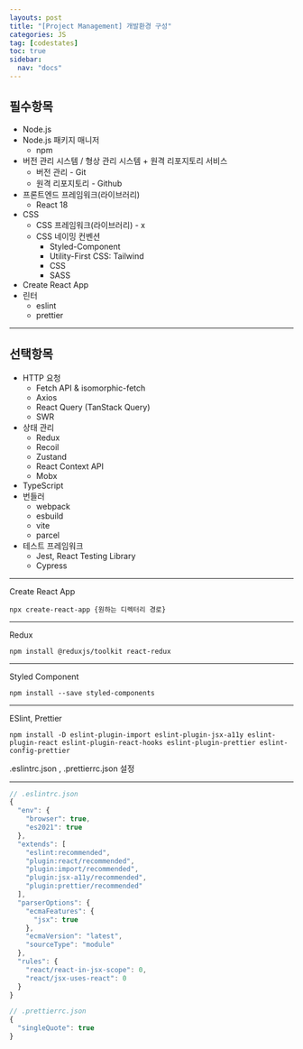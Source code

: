 ```yaml
---
layouts: post
title: "[Project Management] 개발환경 구성"
categories: JS
tag: [codestates]
toc: true
sidebar:
  nav: "docs"
---
```


## 필수항목

- Node.js
- Node.js 패키지 매니저
  - npm
- 버전 관리 시스템 / 형상 관리 시스템 + 원격 리포지토리 서비스
  - 버전 관리 - Git
  - 원격 리포지토리 - Github
- 프론트엔드 프레임워크(라이브러리)
  - React 18
- CSS
  - CSS 프레임워크(라이브러리) - x
  - CSS 네이밍 컨벤션
    - Styled-Component
    - Utility-First CSS: Tailwind
    - CSS
    - SASS
- Create React App
- 린터
  - eslint
  - prettier

---

## 선택항목

- HTTP 요청
  - Fetch API & isomorphic-fetch
  - Axios
  - React Query (TanStack Query)
  - SWR
- 상태 관리
  - Redux
  - Recoil
  - Zustand
  - React Context API
  - Mobx
- TypeScript
- 번들러
  - webpack
  - esbuild
  - vite
  - parcel
- 테스트 프레임워크
  - Jest, React Testing Library
  - Cypress

---

Create React App

```
npx create-react-app {원하는 디렉터리 경로}
```

---

Redux

```
npm install @reduxjs/toolkit react-redux
```

---

Styled Component

```
npm install --save styled-components
```

---

ESlint, Prettier

```
npm install -D eslint-plugin-import eslint-plugin-jsx-a11y eslint-plugin-react eslint-plugin-react-hooks eslint-plugin-prettier eslint-config-prettier
```

.eslintrc.json , .prettierrc.json 설정

---

```js
// .eslintrc.json
{
  "env": {
    "browser": true,
    "es2021": true
  },
  "extends": [
    "eslint:recommended",
    "plugin:react/recommended",
    "plugin:import/recommended",
    "plugin:jsx-a11y/recommended",
    "plugin:prettier/recommended"
  ],
  "parserOptions": {
    "ecmaFeatures": {
      "jsx": true
    },
    "ecmaVersion": "latest",
    "sourceType": "module"
  },
  "rules": {
    "react/react-in-jsx-scope": 0,
    "react/jsx-uses-react": 0
  }
}
```

```js
// .prettierrc.json
{
  "singleQuote": true
}
```
